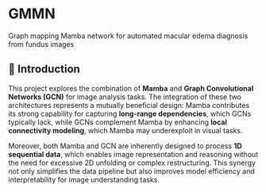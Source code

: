 # GMMN
Graph mapping Mamba network for automated macular edema diagnosis from fundus images

## 🌟 Introduction

This project explores the combination of **Mamba** and **Graph Convolutional Networks (GCN)** for image analysis tasks. The integration of these two architectures represents a mutually beneficial design: Mamba contributes its strong capability for capturing **long-range dependencies**, which GCNs typically lack, while GCNs complement Mamba by enhancing **local connectivity modeling**, which Mamba may underexploit in visual tasks.

Moreover, both Mamba and GCN are inherently designed to process **1D sequential data**, which enables image representation and reasoning without the need for excessive 2D unfolding or complex restructuring. This synergy not only simplifies the data pipeline but also improves model efficiency and interpretability for image understanding tasks.

